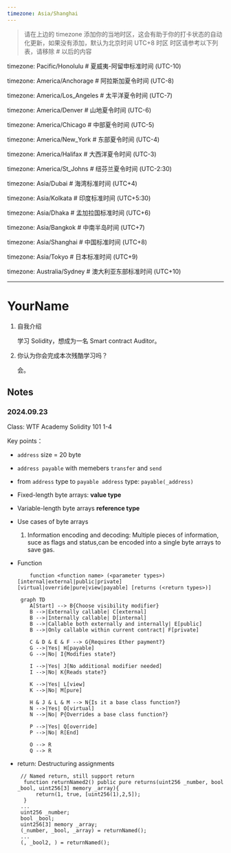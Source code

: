 ```yaml
---
timezone: Asia/Shanghai
---
```


> 请在上边的 timezone 添加你的当地时区，这会有助于你的打卡状态的自动化更新，如果没有添加，默认为北京时间 UTC+8 时区
> 时区请参考以下列表，请移除 # 以后的内容

timezone: Pacific/Honolulu # 夏威夷-阿留申标准时间 (UTC-10)

timezone: America/Anchorage # 阿拉斯加夏令时间 (UTC-8)

timezone: America/Los_Angeles # 太平洋夏令时间 (UTC-7)

timezone: America/Denver # 山地夏令时间 (UTC-6)

timezone: America/Chicago # 中部夏令时间 (UTC-5)

timezone: America/New_York # 东部夏令时间 (UTC-4)

timezone: America/Halifax # 大西洋夏令时间 (UTC-3)

timezone: America/St_Johns # 纽芬兰夏令时间 (UTC-2:30)

timezone: Asia/Dubai # 海湾标准时间 (UTC+4)

timezone: Asia/Kolkata # 印度标准时间 (UTC+5:30)

timezone: Asia/Dhaka # 孟加拉国标准时间 (UTC+6)

timezone: Asia/Bangkok # 中南半岛时间 (UTC+7)

timezone: Asia/Shanghai # 中国标准时间 (UTC+8)

timezone: Asia/Tokyo # 日本标准时间 (UTC+9)

timezone: Australia/Sydney # 澳大利亚东部标准时间 (UTC+10)

---

# YourName

1. 自我介绍
   
   学习 Solidity，想成为一名 Smart contract Auditor。

2. 你认为你会完成本次残酷学习吗？
   
   会。
   
## Notes

<!-- Content_START -->

### 2024.09.23

Class: WTF Academy Solidity 101 1-4

Key points：
- `address` size = 20 byte
- `address payable` with memebers `transfer` and `send`
- from `address` type to `payable address` type:  `payable(_address)`
- Fixed-length byte arrays: **value type**
- Variable-length byte arrays **reference type**
- Use cases of byte arrays
  1. Information encoding and decoding: Multiple pieces of information, suce as flags and status,can be encoded into a single byte arrays to save gas.
- Function
  ```solidity
      function <function name> (<parameter types>) [internal|external|public|private] [virtual|override|pure|view|payable] [returns (<return types>)]
  ```

  ```mermaid
   graph TD
      A[Start] --> B{Choose visibility modifier}
      B -->|Externally callable| C[external]
      B -->|Internally callable| D[internal]
      B -->|Callable both externally and internally| E[public]
      B -->|Only callable within current contract| F[private]
      
      C & D & E & F --> G{Requires Ether payment?}
      G -->|Yes| H[payable]
      G -->|No| I{Modifies state?}
      
      I -->|Yes| J[No additional modifier needed]
      I -->|No| K{Reads state?}
      
      K -->|Yes| L[view]
      K -->|No| M[pure]
      
      H & J & L & M --> N{Is it a base class function?}
      N -->|Yes| O[virtual]
      N -->|No| P{Overrides a base class function?}
      
      P -->|Yes| Q[override]
      P -->|No| R[End]
      
      O --> R
      Q --> R
  ```  
- return: Destructuring assignments
  
  ```
   // Named return, still support return
    function returnNamed2() public pure returns(uint256 _number, bool _bool, uint256[3] memory _array){
        return(1, true, [uint256(1),2,5]);
    }
   ...
   uint256 _number;
   bool _bool;
   uint256[3] memory _array;
   (_number, _bool, _array) = returnNamed();
   ...
   (, _bool2, ) = returnNamed();

  ```
<!-- Content_END -->
